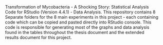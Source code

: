 Transformation of Mycobacteria - A Shocking Story: Statistical Analysis Code for RStudio (Version 4.4.1) - Data Analysis.
This repository contains 8 Separate folders for the 8 main experiments in this project - each containing code which can be copied and pasted directly into RStudio console. 
This code is responsible for generating most of the graphs and data analysis found in the tables throughout the thesis document and the extended results document for this project.
